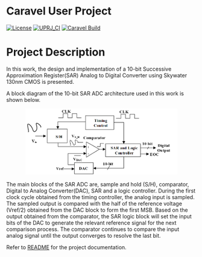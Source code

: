 # Caravel User Project

[![License](https://img.shields.io/badge/License-Apache%202.0-blue.svg)](https://opensource.org/licenses/Apache-2.0) [![UPRJ_CI](https://github.com/efabless/caravel_project_example/actions/workflows/user_project_ci.yml/badge.svg)](https://github.com/efabless/caravel_project_example/actions/workflows/user_project_ci.yml) [![Caravel Build](https://github.com/efabless/caravel_project_example/actions/workflows/caravel_build.yml/badge.svg)](https://github.com/efabless/caravel_project_example/actions/workflows/caravel_build.yml)

# Project Description

In this work, the design and implementation of a 10-bit Successive Approximation Register(SAR) Analog to Digital Converter using Skywater 130nm CMOS is presented. </br>

A block diagram of the 10-bit SAR ADC architecture used in this work is shown below.

   <p align="center">
   <img src="/docs/Images/SAR_Block_diagram.png" width="80%" height="80%">
   </p>

   </p>

The main blocks of the SAR ADC are, sample and hold (S/H), comparator, Digital to Analog Converter(DAC), SAR and a logic controller. 
During the first clock cycle obtained from the timing controller, the analog input is sampled. 
The sampled output is compared with the half of the reference voltage (Vref/2) obtained from the DAC block to form the first MSB. 
Based on the output obtained from the comparator, the SAR logic block will set the input bits of the DAC to generate the relevant reference signal for the next comparison process.
The comparator continues to compare the input analog signal until the output converges to resolve the last bit.




Refer to [README](docs/source/index.rst) for the project documentation. 
